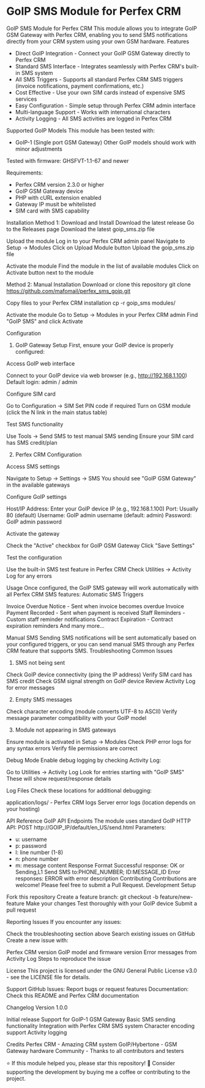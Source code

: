# GoIP SMS Module for Perfex CRM
GoIP SMS Module for Perfex CRM
This module allows you to integrate GoIP GSM Gateway with Perfex CRM, enabling you to send SMS notifications directly from your CRM system using your own GSM hardware.
Features

- Direct GoIP Integration - Connect your GoIP GSM Gateway directly to Perfex CRM
- Standard SMS Interface - Integrates seamlessly with Perfex CRM's built-in SMS system
- All SMS Triggers - Supports all standard Perfex CRM SMS triggers (invoice notifications, payment confirmations, etc.)
- Cost Effective - Use your own SIM cards instead of expensive SMS services
- Easy Configuration - Simple setup through Perfex CRM admin interface
- Multi-language Support - Works with international characters
- Activity Logging - All SMS activities are logged in Perfex CRM

Supported GoIP Models
This module has been tested with:
- GoIP-1 (Single port GSM Gateway)
Other GoIP models should work with minor adjustments

Tested with firmware: GHSFVT-1.1-67 and newer

Requirements:
- Perfex CRM version 2.3.0 or higher
- GoIP GSM Gateway device
- PHP with cURL extension enabled
- Gateway IP musit be whitelisted
- SIM card with SMS capability

Installation
Method 1: Download and Install
Download the latest release
Go to the Releases page
Download the latest goip_sms.zip file


Upload the module
Log in to your Perfex CRM admin panel
Navigate to Setup → Modules
Click on Upload Module button
Upload the goip_sms.zip file


Activate the module
Find the module in the list of available modules
Click on Activate button next to the module


Method 2: Manual Installation
Download or clone this repository
git clone https://github.com/mafomail/perfex_sms_goip.git

Copy files to your Perfex CRM installation
cp -r goip_sms modules/

Activate the module
Go to Setup → Modules in your Perfex CRM admin
Find "GoIP SMS" and click Activate



Configuration
1. GoIP Gateway Setup
First, ensure your GoIP device is properly configured:

Access GoIP web interface

Connect to your GoIP device via web browser (e.g., http://192.168.1.100)
Default login: admin / admin


Configure SIM card

Go to Configuration → SIM
Set PIN code if required
Turn on GSM module (click the N link in the main status table)


Test SMS functionality

Use Tools → Send SMS to test manual SMS sending
Ensure your SIM card has SMS credit/plan



2. Perfex CRM Configuration

Access SMS settings

Navigate to Setup → Settings → SMS
You should see "GoIP GSM Gateway" in the available gateways


Configure GoIP settings

Host/IP Address: Enter your GoIP device IP (e.g., 192.168.1.100)
Port: Usually 80 (default)
Username: GoIP admin username (default: admin)
Password: GoIP admin password


Activate the gateway

Check the "Active" checkbox for GoIP GSM Gateway
Click "Save Settings"


Test the configuration

Use the built-in SMS test feature in Perfex CRM
Check Utilities → Activity Log for any errors



Usage
Once configured, the GoIP SMS gateway will work automatically with all Perfex CRM SMS features:
Automatic SMS Triggers

Invoice Overdue Notice - Sent when invoice becomes overdue
Invoice Payment Recorded - Sent when payment is received
Staff Reminders - Custom staff reminder notifications
Contract Expiration - Contract expiration reminders
And many more...

Manual SMS Sending
SMS notifications will be sent automatically based on your configured triggers, or you can send manual SMS through any Perfex CRM feature that supports SMS.
Troubleshooting
Common Issues
1. SMS not being sent

Check GoIP device connectivity (ping the IP address)
Verify SIM card has SMS credit
Check GSM signal strength on GoIP device
Review Activity Log for error messages

2. Empty SMS messages

Check character encoding (module converts UTF-8 to ASCII)
Verify message parameter compatibility with your GoIP model

3. Module not appearing in SMS gateways

Ensure module is activated in Setup → Modules
Check PHP error logs for any syntax errors
Verify file permissions are correct

Debug Mode
Enable debug logging by checking Activity Log:

Go to Utilities → Activity Log
Look for entries starting with "GoIP SMS"
These will show request/response details

Log Files
Check these locations for additional debugging:

application/logs/ - Perfex CRM logs
Server error logs (location depends on your hosting)

API Reference
GoIP API Endpoints
The module uses standard GoIP HTTP API:
POST http://GOIP_IP/default/en_US/send.html
Parameters:
- u: username
- p: password  
- l: line number (1-8)
- n: phone number
- m: message content
Response Format
Successful response: OK or Sending,L1 Send SMS to:PHONE_NUMBER; ID:MESSAGE_ID
Error responses: ERROR with error description
Contributing
Contributions are welcome! Please feel free to submit a Pull Request.
Development Setup

Fork this repository
Create a feature branch: git checkout -b feature/new-feature
Make your changes
Test thoroughly with your GoIP device
Submit a pull request

Reporting Issues
If you encounter any issues:

Check the troubleshooting section above
Search existing issues on GitHub
Create a new issue with:

Perfex CRM version
GoIP model and firmware version
Error messages from Activity Log
Steps to reproduce the issue


License
This project is licensed under the GNU General Public License v3.0 - see the LICENSE file for details.

Support
GitHub Issues: Report bugs or request features
Documentation: Check this README and Perfex CRM documentation

Changelog
Version 1.0.0

Initial release
Support for GoIP-1 GSM Gateway
Basic SMS sending functionality
Integration with Perfex CRM SMS system
Character encoding support
Activity logging

Credits
Perfex CRM - Amazing CRM system
GoIP/Hybertone - GSM Gateway hardware
Community - Thanks to all contributors and testers


⭐ If this module helped you, please star this repository!
💝 Consider supporting the development by buying me a coffee or contributing to the project.
